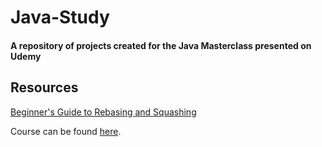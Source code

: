 # Java-Study
#### A repository of projects created for the Java Masterclass presented on Udemy


## Resources

[Beginner's Guide to Rebasing and Squashing](https://github.com/servo/servo/wiki/Beginner's-guide-to-rebasing-and-squashing)

Course can be found [here](https://www.udemy.com/course/java-the-complete-java-developer-course/).

